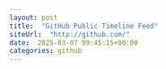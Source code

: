 ```yaml
---
layout: post
title:  "GitHub Public Timeline Feed"
siteUrl:  "http://github.com/"
date:  2025-03-07 09:45:15+00:00
categories: github
---
```

